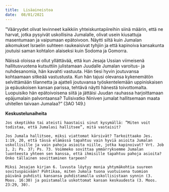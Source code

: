 ```yaml
---
title:  Lisäaineistoa
date:  08/01/2021
---
```


”Vääryydet olivat levinneet kaikkiin yhteiskuntapiireihin siinä määrin, että ne harvat, jotka pysyivät uskollisina Jumalalle, olivat usein kiusattuja masentumaan ja vaipumaan epätoivoon. Näytti siltä kuin Jumalan aikomukset Israelin suhteen raukeaisivat tyhjiin ja että kapinoiva kansakunta joutuisi saman kohtalon alaiseksi kuin Sodoma ja Gomorra.

Näissä oloissa ei ollut yllättävää, että kun Jesaja Ussian viimeisenä hallitusvuotena kutsuttiin julistamaan Juudalle Jumalan varoitus- ja nuhdesanomia, hän kavahti vastuuta. Hän tiesi hyvin joutuvansa kohtaamaan sitkeää vastustusta. Kun hän tajusi olevansa kykenemätön selvittämään tilannetta ja ajatteli joutuvansa työskentelemään uppiniskaisen ja epäuskoisen kansan parissa, tehtävä näytti hänestä toivottomalta. Luopuisiko hän epätoivoisena siitä ja jättäisi Juudan rauhassa harjoittamaan epäjumalain palvontaansa? Tulisivatko Niniven jumalat hallitsemaan maata uhitellen taivaan Jumalaa?” (3AO 149.)

**Keskustelunaiheita**

`Jos skeptikko tai ateisti haastaisi sinut kysymällä: ”Miten voit todistaa, että Jumalasi hallitsee”, mitä vastaisit?`

`Jos Jumala hallitsee, miksi viattomat kärsivät? Tarkoittaako Jes. 1:19, 20, että tässä elämässä tapahtuu vain hyviä asioita Jumalan uskollisille ja vain pahoja asioita niille, jotka kapinoivat? Vrt. Job 1, 2; Ps. 37; Ps. 73. Voimmeko sovittaa ymmärryksemme Jumalan luonteesta yhteen sen kanssa, että ihmisille tapahtuu pahoja asioita? Onko tällainen sovittaminen tarpeen?`

`Miksi Jesajan kirjan 6. luvusta löytyy monia yhtymäkohtia suureen sovituspäivään? Pohtikaa, miten Jumala tuona vuotuisena tuomion päivänä puhdisti kansansa puhdistamalla uskollisistaan synnin (3. Moos. 16:30) ja poistamalla uskottomat kansan keskuudesta (3. Moos. 23:29, 30).`